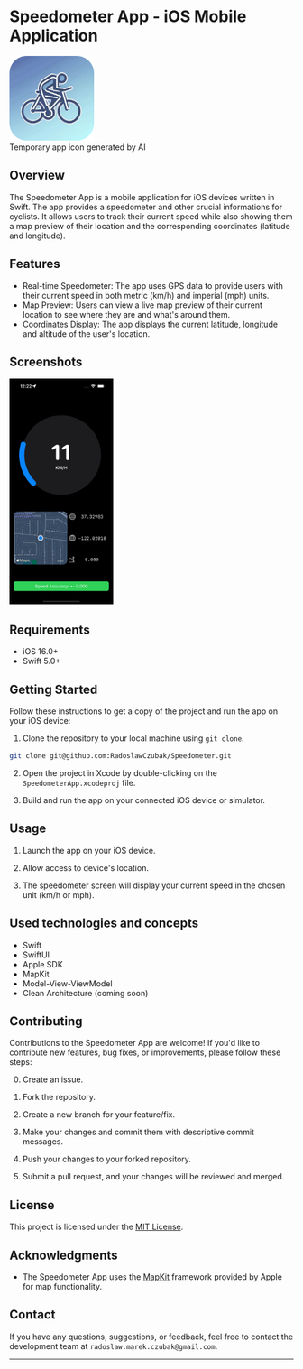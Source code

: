 # Speedometer App - iOS Mobile Application

<img src="art/app_icon.png" height="150px"/> <br/>
Temporary app icon generated by AI

## Overview

The Speedometer App is a mobile application for iOS devices written in Swift. The app provides a speedometer and other crucial informations for cyclists. It allows users to track their current speed while also showing them a map preview of their location and the corresponding coordinates (latitude and longitude).

## Features

- Real-time Speedometer: The app uses GPS data to provide users with their current speed in both metric (km/h) and imperial (mph) units.
- Map Preview: Users can view a live map preview of their current location to see where they are and what's around them.
- Coordinates Display: The app displays the current latitude, longitude and altitude of the user's location.

## Screenshots

<img src="art/main_screen31072023.png" height="400px"/>

## Requirements

- iOS 16.0+
- Swift 5.0+

## Getting Started

Follow these instructions to get a copy of the project and run the app on your iOS device:

1. Clone the repository to your local machine using `git clone`.

```bash
git clone git@github.com:RadoslawCzubak/Speedometer.git
```

2. Open the project in Xcode by double-clicking on the `SpeedometerApp.xcodeproj` file.

3. Build and run the app on your connected iOS device or simulator.

## Usage

1. Launch the app on your iOS device.

2. Allow access to device's location.

3. The speedometer screen will display your current speed in the chosen unit (km/h or mph).


## Used technologies and concepts

- Swift
- SwiftUI
- Apple SDK
- MapKit
- Model-View-ViewModel
- Clean Architecture (coming soon)

## Contributing

Contributions to the Speedometer App are welcome! If you'd like to contribute new features, bug fixes, or improvements, please follow these steps:

0. Create an issue.

1. Fork the repository.

2. Create a new branch for your feature/fix.

3. Make your changes and commit them with descriptive commit messages.

4. Push your changes to your forked repository.

5. Submit a pull request, and your changes will be reviewed and merged.

## License

This project is licensed under the [MIT License](LICENSE.md).

## Acknowledgments

- The Speedometer App uses the [MapKit](https://developer.apple.com/documentation/mapkit) framework provided by Apple for map functionality.

## Contact

If you have any questions, suggestions, or feedback, feel free to contact the development team at `radoslaw.marek.czubak@gmail.com`.

---

